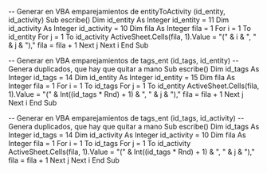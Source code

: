 -- Generar en VBA emparejamientos de entityToActivity (id_entity, id_activity)
Sub escribe()
Dim id_entity As Integer
    id_entity = 11
Dim id_activity As Integer
    id_activity = 10
Dim fila As Integer
    fila = 1
For i = 1 To id_entity
    For j = 1 To id_activity
        ActiveSheet.Cells(fila, 1).Value = "(" & i & ", " & j & "),"
        fila = fila + 1
    Next j
Next i
End Sub


-- Generar en VBA emparejamientos de tags_ent (id_tags, id_entity)
-- Genera duplicados, que hay que quitar a mano
Sub escribe()
Dim id_tags As Integer
    id_tags = 14
Dim id_entity As Integer
    id_entity = 15
Dim fila As Integer
    fila = 1
For i = 1 To id_tags
    For j = 1 To id_entity
        ActiveSheet.Cells(fila, 1).Value = "(" & Int((id_tags * Rnd) + 1) & ", " & j & "),"
        fila = fila + 1
    Next j
Next i
End Sub


-- Generar en VBA emparejamientos de tags_ent (id_tags, id_activity)
-- Genera duplicados, que hay que quitar a mano
Sub escribe()
Dim id_tags As Integer
    id_tags = 14
Dim id_activity As Integer
    id_activity = 10
Dim fila As Integer
    fila = 1
For i = 1 To id_tags
    For j = 1 To id_activity
        ActiveSheet.Cells(fila, 1).Value = "(" & Int((id_tags * Rnd) + 1) & ", " & j & "),"
        fila = fila + 1
    Next j
Next i
End Sub